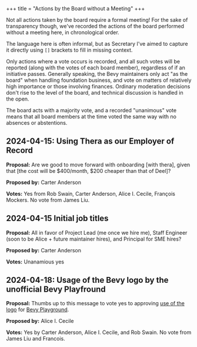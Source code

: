 +++
title = "Actions by the Board without a Meeting"
+++

<!-- more -->

Not all actions taken by the board require a formal meeting!
For the sake of transparency though, we've recorded the actions of the board performed without a meeting here, in chronological order.

The language here is often informal, but as Secretary I've aimed to capture it directly using `[]` brackets to fill in missing context.

Only actions where a vote occurs is recorded, and all such votes will be reported (along with the votes of each board member), regardless of if an initiative passes.
Generally speaking, the Bevy maintainers only act "as the board" when handling foundation business, and vote on matters of relatively high importance or those involving finances.
Ordinary moderation decisions don't rise to the level of the board, and technical discussion is handled in the open.

The board acts with a majority vote, and a recorded "unanimous" vote means that all board members at the time voted the same way with no absences or abstentions.

## 2024-04-15: Using Thera as our Employer of Record

**Proposal:** Are we good to move forward with onboarding \[with thera\], given that \[the cost will be $400/month, $200 cheaper than that of Deel\]?

**Proposed by:** Carter Anderson

**Votes:** Yes from Rob Swain, Carter Anderson, Alice I. Cecile, François Mockers. No vote from James Liu.

## 2024-04-15 Initial job titles

**Proposal:** All in favor of Project Lead (me once we hire me), Staff Engineer (soon to be Alice + future maintainer hires), and Principal for SME hires?

**Proposed by:** Carter Anderson

**Votes:** Unanamious yes

## 2024-04-18: Usage of the Bevy logo by the unofficial Bevy Playfround

**Proposal:**  Thumbs up to this message to vote yes to approving [use of the logo](https://discordapp.com/channels/691052431525675048/745355529777315850/1230635309906137098) for [Bevy Playground](https://learnbevy.com/playground).

**Proposed by:** Alice I. Cecile

**Votes:** Yes by Carter Anderson, Alice I. Cecile, and Rob Swain. No vote from James Liu and Francois.
